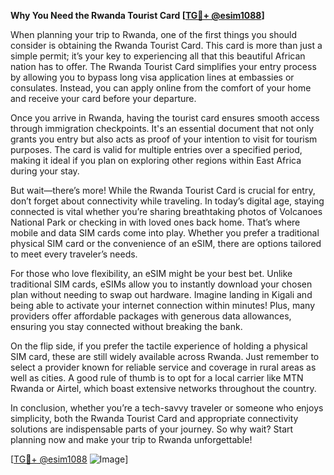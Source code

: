 **Why You Need the Rwanda Tourist Card [[TG💪+ @esim1088](https://t.me/s/esim1088)]**

When planning your trip to Rwanda, one of the first things you should consider is obtaining the Rwanda Tourist Card. This card is more than just a simple permit; it’s your key to experiencing all that this beautiful African nation has to offer. The Rwanda Tourist Card simplifies your entry process by allowing you to bypass long visa application lines at embassies or consulates. Instead, you can apply online from the comfort of your home and receive your card before your departure.

Once you arrive in Rwanda, having the tourist card ensures smooth access through immigration checkpoints. It's an essential document that not only grants you entry but also acts as proof of your intention to visit for tourism purposes. The card is valid for multiple entries over a specified period, making it ideal if you plan on exploring other regions within East Africa during your stay.

But wait—there’s more! While the Rwanda Tourist Card is crucial for entry, don’t forget about connectivity while traveling. In today’s digital age, staying connected is vital whether you’re sharing breathtaking photos of Volcanoes National Park or checking in with loved ones back home. That’s where mobile and data SIM cards come into play. Whether you prefer a traditional physical SIM card or the convenience of an eSIM, there are options tailored to meet every traveler’s needs.

For those who love flexibility, an eSIM might be your best bet. Unlike traditional SIM cards, eSIMs allow you to instantly download your chosen plan without needing to swap out hardware. Imagine landing in Kigali and being able to activate your internet connection within minutes! Plus, many providers offer affordable packages with generous data allowances, ensuring you stay connected without breaking the bank.

On the flip side, if you prefer the tactile experience of holding a physical SIM card, these are still widely available across Rwanda. Just remember to select a provider known for reliable service and coverage in rural areas as well as cities. A good rule of thumb is to opt for a local carrier like MTN Rwanda or Airtel, which boast extensive networks throughout the country.

In conclusion, whether you’re a tech-savvy traveler or someone who enjoys simplicity, both the Rwanda Tourist Card and appropriate connectivity solutions are indispensable parts of your journey. So why wait? Start planning now and make your trip to Rwanda unforgettable!

[[TG💪+ @esim1088](https://t.me/s/esim1088) ![Image](https://i.postimg.cc/Y0z9fWf4/image.png)]